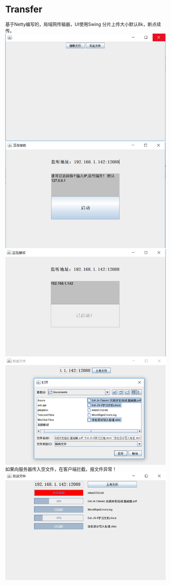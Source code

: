 # Transfer
基于Netty编写的，局域网传输器，UI使用Swing
分片上传大小默认8k，断点续传。
![image](https://github.com/18920522006/Transfer/blob/master/src/main/resources/image/首页.png)
![image](https://github.com/18920522006/Transfer/blob/master/src/main/resources/image/发布服务.png)
![image](https://github.com/18920522006/Transfer/blob/master/src/main/resources/image/启动服务.png)
![image](https://github.com/18920522006/Transfer/blob/master/src/main/resources/image/上传.png)
如果向服务器传入空文件，在客户端拦截，报文件异常！
![image](https://github.com/18920522006/Transfer/blob/master/src/main/resources/image/上传进度.png)
